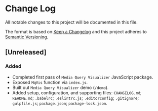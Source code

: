 # Change Log
All notable changes to this project will be documented in this file.

The format is based on [Keep a Changelog](http://keepachangelog.com/) and this project adheres to [Semantic Versioning](http://semver.org/).

## [Unreleased]
### Added
- Completed first pass of `Media Query Visualizer` JavaScript package.
- Exposed `MqVis` function via `index.js`.
- Built out `Media Query Visualizer` demo (`/demo`).
- Added setup, configuration, and supporting files: `CHANGELOG.md`; `README.md`; `.babelrc`; `.eslintrc.js`; `.editorconfig`; `.gitignore`; `gulpfile.js`; `package.json`; `package-lock.json`.
